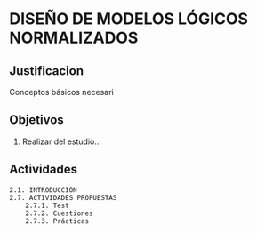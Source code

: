 # DISEÑO DE MODELOS LÓGICOS NORMALIZADOS

## Justificacion
Conceptos básicos necesari

## Objetivos
1. Realizar del estudio...

## Actividades
    2.1. INTRODUCCIÓN
    2.7. ACTIVIDADES PROPUESTAS
        2.7.1. Test
        2.7.2. Cuestiones
        2.7.3. Prácticas